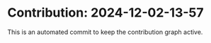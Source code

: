 # Contribution: 2024-12-02-13-57
This is an automated commit to keep the contribution graph active.
